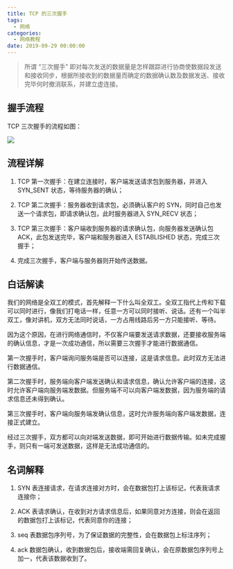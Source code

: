 ```yaml
---
title: TCP 的三次握手
tags:
  - 网络
categories:
  - 网络教程
date: 2019-09-29 00:00:00
---
```


> 所谓 “三次握手” 即对每次发送的数据量是怎样跟踪进行协商使数据段发送和接收同步，根据所接收到的数据量而确定的数据确认数及数据发送、接收完毕何时撤消联系，并建立虚连接。

<!-- more -->

## 握手流程

TCP 三次握手的流程如图：

![](https://cdn.dusays.com/2019/09/82-1.jpg)

## 流程详解

1. TCP 第一次握手：在建立连接时，客户端发送请求包到服务器，并进入 SYN_SENT 状态，等待服务器的确认；

2. TCP 第二次握手：服务器收到请求包，必须确认客户的 SYN，同时自己也发送一个请求包，即请求确认包，此时服务器进入 SYN_RECV 状态；

3. TCP 第三次握手：客户端收到服务器的请求确认包，向服务器发送确认包 ACK，此包发送完毕，客户端和服务器进入 ESTABLISHED 状态，完成三次握手；

4. 完成三次握手，客户端与服务器则开始传送数据。

## 白话解读

我们的网络是全双工的模式，首先解释一下什么叫全双工。全双工指代上传和下载可以同时进行，像我们打电话一样，任意一方可以同时接听、说话。还有一个叫半双工，像对讲机，双方无法同时说话，一方占用线路后另一方只能接听、等待。

因为这个原因，在进行网络通信时，不仅客户端要发送请求数据，还要接收服务端的确认信息，才是一次成功通信，所以需要三次握手才能进行数据通信。

第一次握手时，客户端询问服务端是否可以连接，这是请求信息。此时双方无法进行数据通信。

第二次握手时，服务端向客户端发送确认和请求信息，确认允许客户端的连接，这时允许客户端向服务端发数据。但服务端不可以向客户端发数据，因为服务端的请求信息还未得到确认。

第三次握手时，客户端向服务端发确认信息，这时允许服务端向客户端发数据，连接正式建立。

经过三次握手，双方都可以向对端发送数据，即可开始进行数据传输。如未完成握手，则只有一端可发送数据，这样是无法成功通信的。

## 名词解释

1. SYN 表连接请求，在请求连接对方时，会在数据包打上该标记，代表我请求连接你；

2. ACK 表请求确认，在收到对方请求信息后，如果同意对方连接，则会在返回的数据包打上该标记，代表同意你的连接；

3. seq 表数据包序列号，为了保证数据的完整性，会在数据包上标注序列；

4. ack 数据包确认，收到数据包后，接收端需回复确认，会在原数据包序列号上加一，代表该数据收到了。